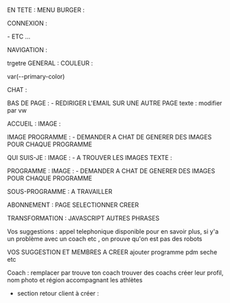 EN TETE :
MENU BURGER :

<!-- -CREER DES SECTIONS A L'INTERIEUR  -->

CONNEXION :

<!-- - CREER UNE PAGE CONNEXION --> - ETC ...

NAVIGATION :

<!-- - ESPACER CHAQUE SECTION  -->
<!-- - AGRANDIR  -->

trgetre
GENERAL :
COULEUR :

<!-- - TROUVER LA COULEUR QUAND ON MELANGE LES DEUX MEME COULEUR (OUTILS EN SCREEN) --> var(--primary-color)

CHAT :

<!-- - A CREER -->

BAS DE PAGE : - REDIRIGER L'EMAIL SUR UNE AUTRE PAGE
texte :
modifier par vw

ACCUEIL :
IMAGE :

<!-- - DEMANDER A CHAT DE LA MODIFIER  -->

IMAGE PROGRAMME : - DEMANDER A CHAT DE GENERER DES IMAGES POUR CHAQUE PROGRAMME

QUI SUIS-JE :
IMAGE : - A TROUVER LES IMAGES
TEXTE :

<!-- - TAILLE A VERIFIER -->

PROGRAMME :
IMAGE : - DEMANDER A CHAT DE GENERER DES IMAGES POUR CHAQUE PROGRAMME

SOUS-PROGRAMME :
A TRAVAILLER

ABONNEMENT :
PAGE SELECTIONNER CREER

TRANSFORMATION :
JAVASCRIPT
AUTRES PHRASES

Vos suggestions :
appel telephonique disponible pour en savoir plus, si y'a un problème avec un coach etc , on prouve qu'on est pas des robots

VOS SUGGESTION ET MEMBRES
A CREER
ajouter programme pdm seche etc

Coach : remplacer par trouve ton coach
trouver des coachs
créer leur profil, nom photo et région
accompagnant les athlètes

- section retour client à créer :
